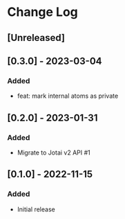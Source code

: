 # Change Log

## [Unreleased]
## [0.3.0] - 2023-03-04
### Added
- feat: mark internal atoms as private

## [0.2.0] - 2023-01-31
### Added
- Migrate to Jotai v2 API #1

## [0.1.0] - 2022-11-15
### Added
- Initial release
